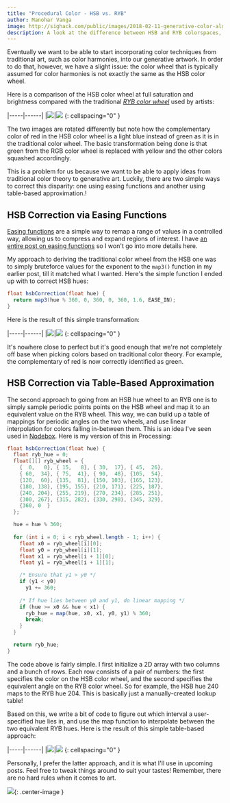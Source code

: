 ```yaml
---
title: "Procedural Color - HSB vs. RYB"
author: Manohar Vanga
image: http://sighack.com/public/images/2018-02-11-generative-color-algorithms/cw-corrected2.png
description: A look at the difference between HSB and RYB colorspaces, and how to programmatically convert between them.
---
```


Eventually we want to be able to start incorporating color techniques from traditional
art, such as color harmonies, into our generative artwork.
In order to do that, however, we have a slight issue: the color wheel that is typically assumed for
color harmonies is not exactly the same as the HSB color wheel.

Here is a comparison of the HSB color wheel at full saturation and brightness
compared with the traditional [_RYB color wheel_](https://en.wikipedia.org/wiki/RYB_color_model)
used by artists:

|-----|------|
|![](/public/images/2018-02-11-generative-color-algorithms/cw-hsb.png)|![](/public/images/2018-02-11-generative-color-algorithms/color-wheel.jpg)
{: cellspacing="0" }

The two images are rotated differently but note how the complementary color of
red in the HSB color wheel is a light blue instead of green as it is in the
traditional color wheel. The basic transformation being done is that green from
the RGB color wheel is replaced with yellow and the other colors squashed
accordingly.

This is a problem for us because we want to be able to apply ideas from traditional
color theory to generative art. Luckily, there are two simple ways to correct this
disparity: one using easing functions and another using table-based approximation.!

## HSB Correction via Easing Functions

[Easing functions](easing-functions-in-processing) are a simple way to remap a range of values in a controlled
way, allowing us to compress and expand regions of interest. I have [an entire
post on easing functions](easing-functions-in-processing) so I won't go into more details here.

My approach to deriving the traditional color wheel from the HSB one was to simply
bruteforce values for the exponent to the `map3()` function in my earlier post,
till it matched what I wanted.
Here's the simple function I ended up with to correct HSB hues:

```java
float hsbCorrection(float hue) {
  return map3(hue % 360, 0, 360, 0, 360, 1.6, EASE_IN);
}
```

Here is the result of this simple transformation:

|-----|------|
|![](/public/images/2018-02-11-generative-color-algorithms/cw-hsb.png)|![](/public/images/2018-02-11-generative-color-algorithms/cw-corrected.png)
{: cellspacing="0" }

It's nowhere close to perfect but it's good enough that we're not completely off
base when picking colors based on traditional color theory. For example,
the complementary of red is now correctly identified as green.

## HSB Correction via Table-Based Approximation

The second approach to going from an HSB hue wheel to an RYB one is to simply sample
periodic points points on the HSB wheel and map it to an equivalent value on the RYB
wheel. This way, we can build up a table of mappings for periodic angles on the two
wheels, and use linear interpolation for colors falling in-between them. This is an
idea I've seen used in [Nodebox](https://www.nodebox.net/). Here is my version of
this in Processing:

```java
float hsbCorrection(float hue) {
  float ryb_hue = 0;
  float[][] ryb_wheel = {
    {  0,   0}, { 15,   8}, { 30,  17}, { 45,  26},
    { 60,  34}, { 75,  41}, { 90,  48}, {105,  54},
    {120,  60}, {135,  81}, {150, 103}, {165, 123},
    {180, 138}, {195, 155}, {210, 171}, {225, 187},
    {240, 204}, {255, 219}, {270, 234}, {285, 251},
    {300, 267}, {315, 282}, {330, 298}, {345, 329},
    {360, 0  }
  };

  hue = hue % 360;
  
  for (int i = 0; i < ryb_wheel.length - 1; i++) {
    float x0 = ryb_wheel[i][0];
    float y0 = ryb_wheel[i][1];
    float x1 = ryb_wheel[i + 1][0];
    float y1 = ryb_wheel[i + 1][1];

    /* Ensure that y1 > y0 */
    if (y1 < y0)
      y1 += 360;
    
    /* If hue lies between y0 and y1, do linear mapping */
    if (hue >= x0 && hue < x1) {
      ryb_hue = map(hue, x0, x1, y0, y1) % 360;
      break;
    }
  }

  return ryb_hue;
}
```

The code above is fairly simple. I first initialize a 2D array with two columns and a
bunch of rows. Each row consists of a pair of numbers: the first specifies the color
on the HSB color wheel, and the second specifies the equivalent angle on the RYB
color wheel. So for example, the HSB hue 240 maps to the RYB hue 204. This is basically
just a manually-created lookup table!

Based on this, we write a bit of code to figure out which interval a user-specified
hue lies in, and use the map function to interpolate between the two equivalent RYB
hues. Here is the result of this simple table-based approach:

|-----|------|
|![](/public/images/2018-02-11-generative-color-algorithms/cw-hsb.png)|![](/public/images/2018-02-11-generative-color-algorithms/cw-corrected2.png)
{: cellspacing="0" }

Personally, I prefer the latter approach, and it is what I'll use in upcoming posts.
Feel free to tweak things around to suit your tastes! Remember, there are no hard
rules when it comes to art.

![](/public/images/end.gif){: .center-image }
